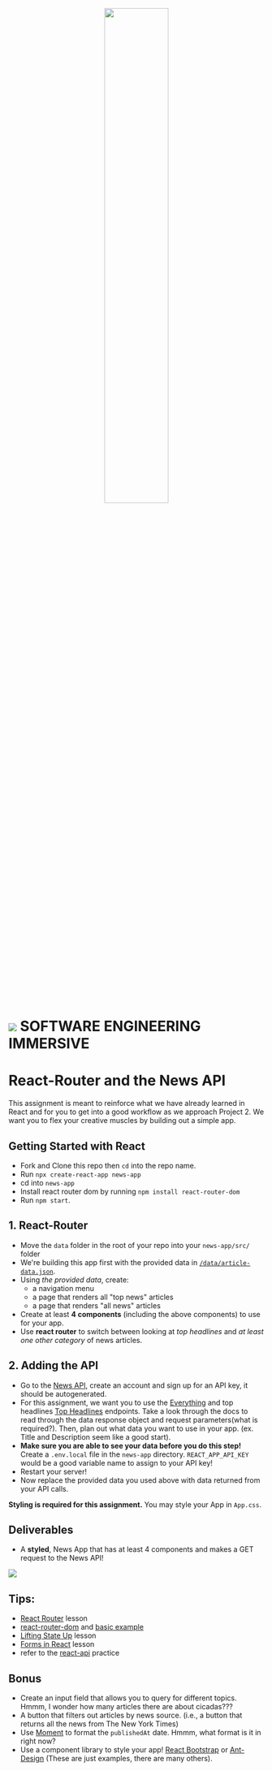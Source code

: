 <p align="center">
  <img src="react-router-news.gif" width="50%"/>
</p>

# ![](https://ga-dash.s3.amazonaws.com/production/assets/logo-9f88ae6c9c3871690e33280fcf557f33.png)  SOFTWARE ENGINEERING IMMERSIVE

# React-Router and the News API

This assignment is meant to reinforce what we have already learned in React and for you to get into a good workflow as we approach Project 2. We want you to flex your creative muscles by building out a simple app.

## Getting Started with React
- Fork and Clone this repo then `cd` into the repo name.
- Run `npx create-react-app news-app`
- cd into `news-app`
- Install react router dom by running `npm install react-router-dom` 
- Run `npm start`. 

## 1. React-Router
- Move the `data` folder in the root of your repo into your `news-app/src/` folder
- We're building this app first with the provided data in [`/data/article-data.json`](/data/article-data.json).
- Using _the provided data_, create: 
  - a navigation menu
  - a page that renders all "top news" articles
  - a page that renders "all news" articles
- Create at least **4 components** (including the above components) to use for your app.
- Use **react router** to switch between looking at _top headlines_ and _at least one other category_ of news articles.


## 2. Adding the API
- Go to the [News API](https://newsapi.org/), create an account and sign up for an API key, it should be autogenerated.
- For this assignment, we want you to use the [Everything](https://newsapi.org/docs/endpoints/everything) and top headlines [Top Headlines](https://newsapi.org/docs/endpoints/top-headlines) endpoints. Take a look through the docs to read through the data response object and request parameters(what is required?). Then, plan out what data you want to use in your app. (ex. Title and Description seem like a good start).
- **Make sure you are able to see your data before you do this step!** Create a `.env.local` file in the `news-app` directory. `REACT_APP_API_KEY` would be a good variable name to assign to your API key!  
- Restart your server!
- Now replace the provided data you used above with data returned from your API calls. 

**Styling is required for this assignment.** You may style your App in `App.css`.


## Deliverables
- A **styled**, News App that has at least 4 components and makes a GET request to the News API!

![](https://media.giphy.com/media/147JO3pIxNJ4oo/giphy.gif)


## Tips:
- [React Router](https://git.generalassemb.ly/sei-nyc-owls/react-router) lesson
- [react-router-dom](https://www.npmjs.com/package/react-router-dom) and [basic example](https://reacttraining.com/react-router/web/example/basic)
- [Lifting State Up](https://git.generalassemb.ly/sei-nyc-owls/lifting-state-up) lesson
- [Forms in React](https://git.generalassemb.ly/sei-nyc-owls/react-forms) lesson
- refer to the [react-api](https://git.generalassemb.ly/sei-nyc-owls/react-api-practice) practice



## Bonus
- Create an input field that allows you to query for different topics. Hmmm, I wonder how many articles there are about cicadas???
- A button that filters out articles by news source.  (i.e., a button that returns all the news from The New York Times)
- Use [Moment](https://momentjs.com/) to format the `publishedAt` date. Hmmm, what format is it in right now?  
- Use a component library to style your app! [React Bootstrap](https://react-bootstrap.github.io/) or [Ant-Design](https://ant.design/) (These are just examples, there are many others).  
